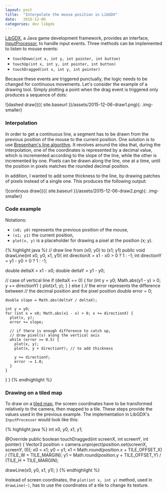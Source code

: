 ```yaml
---
layout: post
title:  "Interpolate the mouse position in LibGDX"
date:   2016-12-06
categories: dev libgdx
---
```


[LibGDX](https://libgdx.badlogicgames.com/), a Java game development framework, provides an interface, [InputProcessor](https://github.com/libgdx/libgdx/wiki/Event-handling#input-processor), to handle input events. Three methods can be implemented to listen to mouse events: 

- `touchDown(int x, int y, int pointer, int button)`
- `touchUp(int x, int y, int pointer, int button)`
- `touchDragged(int x, int y, int pointer)`

Because these events are triggered punctually, the logic needs to be changed for continuous movements. Let's consider the example of a drawing tool. Simply plotting a point when the drag event is triggered only produces a sequence of dots:

![dashed draw]({{ site.baseurl }}/assets/2015-12-06-draw1.png){: .img-smaller} 

### Interpolation

In order to get a continuous line, a segment has to be drawn from the previous position of the mouse to the current position. One solution is to use [Bresenham's line algorithm](https://en.wikipedia.org/wiki/Bresenham's_line_algorithm). It revolves around the idea that, during the interpolation, one of the coordinates is represented by a decimal value, which is incremented according to the slope of the line, while the other is incremented by one. Pixels can be drawn along the line, one at a time, until the position in pixels matches the rounded decimal position. 

In addition, I wanted to add some thickness to the line, by drawing patches of pixels instead of a single one. This produces the following output:

![continous draw]({{ site.baseurl }}/assets/2015-12-06-draw2.png){: .img-smaller}

### Code example

Notations:

* `(x0; y0)` represents the previous position of the mouse,
* `(x1; y1)` the current position,
* `plot(x, y)` is a placeholder for drawing a pixel at the position (x; y).

{% highlight java %}
// draw line from (x0; y0) to (x1; y1)
public void drawLine(int x0, y0, x1, y1){
  int directionX = x1 - x0 > 0 ? 1 : -1;
  int directionY = y1 - y0 > 0 ? 1 : -1;

  double deltaX = x1 - x0;
  double deltaY = y1 - y0;

  // case of vertical line
  if (deltaX == 0) {
    for (int y = y0; Math.abs(y1 - y) > 0; y += directionY) {
      plot(x1, y);
    }
  } else {
    // the error represents the difference between 
    // the decimal position and the pixel position
    double error = 0;
  
    double slope = Math.abs(deltaY / deltaX);
  
    int y = y0;
    for (int x = x0; Math.abs(x1 - x) > 0; x += directionX) {
      plot(x, y);
      error += slope;

      // if there is enough difference to catch up,
      // draw pixel(s) along the vertical axis
      while (error >= 0.5) {
        plot(x, y);
        plot(x, y + directionY); // to add thickness
      
        y += directionY;
        error -= 1.0;
      }
    }
  }
}
{% endhighlight %}

### Drawing on a tiled map

To draw on a [tiled map](https://libgdx.badlogicgames.com/nightlies/docs/api/com/badlogic/gdx/maps/tiled/TiledMapTileLayer.html), the screen coordinates have to be transformed relatively to the camera, then mapped to a tile. These steps provide the values used in the previous example. The implementation in LibGDX's `InputProcessor` would look like this:

{% highlight java %}
int x0, y0, x1, y1;

@Override
public boolean touchDragged(int screenX, int screenY, int pointer) {
  Vector3 position = camera.unproject(position.set(screenX, screenY, 0));
  x0 = x1;
  y0 = y1;
  x1 = Math.round(position.x + TILE_OFFSET_X) / (TILE_W + TILE_MARGIN);
  y1 = Math.round(position.y + TILE_OFFSET_Y) / (TILE_H + TILE_MARGIN);
  
  drawLine(x0, y0, x1, y1);
}
{% endhighlight %}

Instead of screen coordinates, the `plot(int x, int y)` method, used in `drawLine(~)`, has to use the coordinates of a tile to change its texture.
